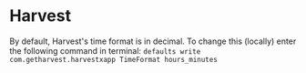 # Harvest

By default, Harvest's time format is in decimal. To change this (locally) enter the following command in terminal: 
```defaults write com.getharvest.harvestxapp TimeFormat hours_minutes```
